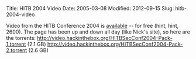 Title: HITB 2004 Video
Date: 2005-03-08
Modified: 2012-09-15
Slug: hitb-2004-video

Video from the HITB Conference 2004 is <a href="http://video.hackinthebox.org/" >available</a> -- for free (hint, hint, 2600). The page has been up and down all day (like Nick's site), so here are the torrents:
<a href="http://video.hackinthebox.org/HITBSecConf2004-Pack-1.torrent" >http://video.hackinthebox.org/HITBSecConf2004-Pack-1.torrent</a> (2.1 GB)
<a href="http://video.hackinthebox.org/HITBSecConf2004-Pack-2.torrent" >http://video.hackinthebox.org/HITBSecConf2004-Pack-2.torrent</a> (2.6 GB)

